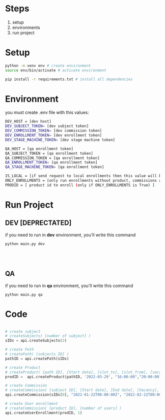 # Steps

1. setup
2. environments
3. run project

# Setup

```sh
python -m venv env # create environment
source env/bin/activate # activate environment

pip install -r requirements.txt # install all dependencies
```

# Environment

you must create .env file with this values:

```sh
DEV_HOST = [dev host]
DEV_SUBJECT_TOKEN= [dev subject token]
DEV_COMMISSION_TOKEN= [dev commission token]
DEV_ENROLLMENT_TOKEN= [dev enrollment token]
DEV_STAGE_MACHINE_TOKEN= [dev stage machine token]

QA_HOST = [qa enrollment token]
QA_SUBJECT_TOKEN = [qa enrollment token]
QA_COMMISSION_TOKEN = [qa enrollment token]
QA_ENROLLMENT_TOKEN= [qa enrollment token]
QA_STAGE_MACHINE_TOKEN= [qa enrollment token]

IS_LOCAL = [if send request to local enrollments then this value will be true]
ONLY_ENROLLMENTS = [only run enrollments without product, commissions and subjects (stage machine will run)]
PRODID = [ product id to enroll (only if ONLY_ENROLLMENTS is True) ]
```

# Run Project

## DEV [DEPRECTATED]

if you need to run in **dev** environment, you'll write this command

```
python main.py dev
```

<br />
<br />

## QA

if you need to run in **qa** environment, you'll write this command

```
python main.py qa
```

# Code

```python

# create subject
# createSubjects( [number of subject] )
sIDs = api.createSubjects(2)

# create Path
# createPath( [subjects ID] )
pathID = api.createPath(sIDs)

# create Product
# createProduct( [path ID], [Start date], [slot_to], [slot_from], [vacancy] )
prodID =  api.createProduct(pathID, '2022-03-29', "16:00:00","20:00:00",20)

# create Commission
# createCommission( [subject ID], [Start date], [End date], [Vacancy], [Cohort], [Start time], [End time] )
api.createCommission(sIDs[0], "2022-01-22T00:00:00Z", "2022-02-22T00:00:00Z",1,"A", "16:00:00", "20:00:00")

# create User enrollment
# createCommission( [product ID], [number of users] )
api.createUserEnrollment(prodID, 1)

```
